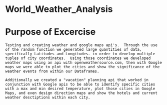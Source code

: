 # World_Weather_Analysis

# Purpose of Excercise

    Testing and creating weather and google maps api's.  Through the use of the random function we generated large quantities of data, specifically Latitudes and Longitudes. in order to develop multiple tuples of city coordinates.  Using those coordinates we developed weather maps using an api with openweathersource.com, then with Google maps we were able to plot the cities and show the significance of the weather events from within our Dataframes.

    Additionally we created a "vacation" planning api that worked in conjunction with Google apis to be able to identify specific cities with a max and min desired temperature, plot those cities in Google Maps, and even design direction maps and show the hotels and current weather desctiptions within each city.